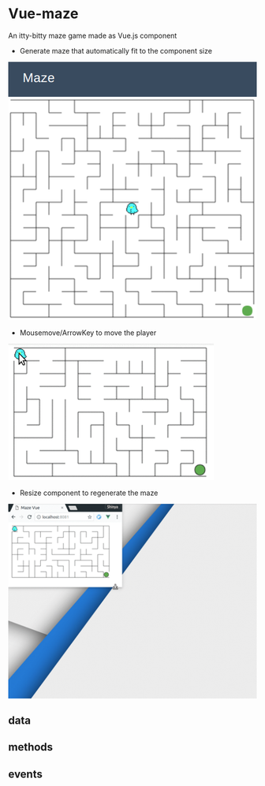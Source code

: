 Vue-maze
===

An itty-bitty maze game made as Vue.js component

* Generate maze that automatically fit to the component size

![maze-vue](doc/maze-vue.png)

* Mousemove/ArrowKey to move the player

![maze-vue2](doc/maze-vue2.gif)

* Resize component to regenerate the maze

![maze-vue-resize](doc/maze-resize.gif)

## data

## methods

## events

